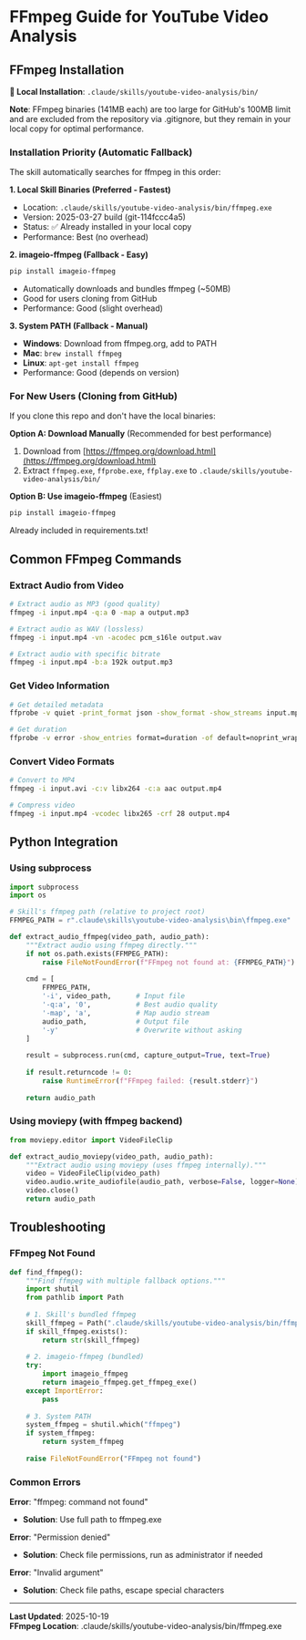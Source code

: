 # FFmpeg Guide for YouTube Video Analysis

## FFmpeg Installation

**📍 Local Installation**: `.claude/skills/youtube-video-analysis/bin/`

**Note**: FFmpeg binaries (141MB each) are too large for GitHub's 100MB limit and are excluded from the repository via .gitignore, but they remain in your local copy for optimal performance.

### Installation Priority (Automatic Fallback)

The skill automatically searches for ffmpeg in this order:

**1. Local Skill Binaries (Preferred - Fastest)**
- Location: `.claude/skills/youtube-video-analysis/bin/ffmpeg.exe`
- Version: 2025-03-27 build (git-114fccc4a5)
- Status: ✅ Already installed in your local copy
- Performance: Best (no overhead)

**2. imageio-ffmpeg (Fallback - Easy)**
```bash
pip install imageio-ffmpeg
```
- Automatically downloads and bundles ffmpeg (~50MB)
- Good for users cloning from GitHub
- Performance: Good (slight overhead)

**3. System PATH (Fallback - Manual)**
- **Windows**: Download from ffmpeg.org, add to PATH
- **Mac**: `brew install ffmpeg`
- **Linux**: `apt-get install ffmpeg`
- Performance: Good (depends on version)

### For New Users (Cloning from GitHub)

If you clone this repo and don't have the local binaries:

**Option A: Download Manually** (Recommended for best performance)
1. Download from [https://ffmpeg.org/download.html](https://ffmpeg.org/download.html)
2. Extract `ffmpeg.exe`, `ffprobe.exe`, `ffplay.exe` to `.claude/skills/youtube-video-analysis/bin/`

**Option B: Use imageio-ffmpeg** (Easiest)
```bash
pip install imageio-ffmpeg
```
Already included in requirements.txt!

## Common FFmpeg Commands

### Extract Audio from Video

```bash
# Extract audio as MP3 (good quality)
ffmpeg -i input.mp4 -q:a 0 -map a output.mp3

# Extract audio as WAV (lossless)
ffmpeg -i input.mp4 -vn -acodec pcm_s16le output.wav

# Extract audio with specific bitrate
ffmpeg -i input.mp4 -b:a 192k output.mp3
```

### Get Video Information

```bash
# Get detailed metadata
ffprobe -v quiet -print_format json -show_format -show_streams input.mp4

# Get duration
ffprobe -v error -show_entries format=duration -of default=noprint_wrappers=1:nokey=1 input.mp4
```

### Convert Video Formats

```bash
# Convert to MP4
ffmpeg -i input.avi -c:v libx264 -c:a aac output.mp4

# Compress video
ffmpeg -i input.mp4 -vcodec libx265 -crf 28 output.mp4
```

## Python Integration

### Using subprocess

```python
import subprocess
import os

# Skill's ffmpeg path (relative to project root)
FFMPEG_PATH = r".claude\skills\youtube-video-analysis\bin\ffmpeg.exe"

def extract_audio_ffmpeg(video_path, audio_path):
    """Extract audio using ffmpeg directly."""
    if not os.path.exists(FFMPEG_PATH):
        raise FileNotFoundError(f"FFmpeg not found at: {FFMPEG_PATH}")
    
    cmd = [
        FFMPEG_PATH,
        '-i', video_path,      # Input file
        '-q:a', '0',           # Best audio quality
        '-map', 'a',           # Map audio stream
        audio_path,            # Output file
        '-y'                   # Overwrite without asking
    ]
    
    result = subprocess.run(cmd, capture_output=True, text=True)
    
    if result.returncode != 0:
        raise RuntimeError(f"FFmpeg failed: {result.stderr}")
    
    return audio_path
```

### Using moviepy (with ffmpeg backend)

```python
from moviepy.editor import VideoFileClip

def extract_audio_moviepy(video_path, audio_path):
    """Extract audio using moviepy (uses ffmpeg internally)."""
    video = VideoFileClip(video_path)
    video.audio.write_audiofile(audio_path, verbose=False, logger=None)
    video.close()
    return audio_path
```

## Troubleshooting

### FFmpeg Not Found

```python
def find_ffmpeg():
    """Find ffmpeg with multiple fallback options."""
    import shutil
    from pathlib import Path
    
    # 1. Skill's bundled ffmpeg
    skill_ffmpeg = Path(".claude/skills/youtube-video-analysis/bin/ffmpeg.exe")
    if skill_ffmpeg.exists():
        return str(skill_ffmpeg)
    
    # 2. imageio-ffmpeg (bundled)
    try:
        import imageio_ffmpeg
        return imageio_ffmpeg.get_ffmpeg_exe()
    except ImportError:
        pass
    
    # 3. System PATH
    system_ffmpeg = shutil.which("ffmpeg")
    if system_ffmpeg:
        return system_ffmpeg
    
    raise FileNotFoundError("FFmpeg not found")
```

### Common Errors

**Error**: "ffmpeg: command not found"
- **Solution**: Use full path to ffmpeg.exe

**Error**: "Permission denied"
- **Solution**: Check file permissions, run as administrator if needed

**Error**: "Invalid argument"
- **Solution**: Check file paths, escape special characters

---

**Last Updated**: 2025-10-19  
**FFmpeg Location**: .claude/skills/youtube-video-analysis/bin/ffmpeg.exe

